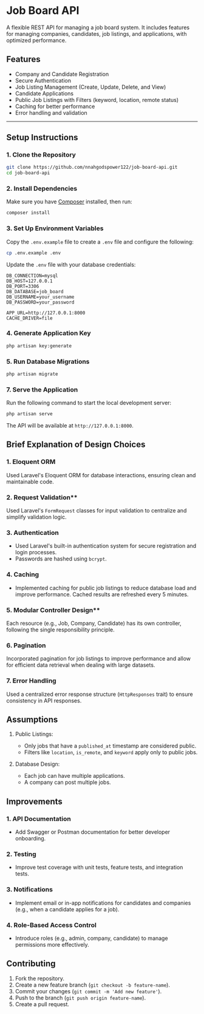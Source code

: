 # Job Board API

A flexible REST API for managing a job board system. It includes features for managing companies, candidates, job listings, and applications, with optimized performance.


## Features
- Company and Candidate Registration
- Secure Authentication
- Job Listing Management (Create, Update, Delete, and View)
- Candidate Applications
- Public Job Listings with Filters (keyword, location, remote status)
- Caching for better performance
- Error handling and validation

---

## Setup Instructions

### 1. Clone the Repository
```bash
git clone https://github.com/nnahgodspower122/job-board-api.git
cd job-board-api
```

### 2. Install Dependencies
Make sure you have [Composer](https://getcomposer.org/) installed, then run:
```bash
composer install
```

### 3. Set Up Environment Variables
Copy the `.env.example` file to create a `.env` file and configure the following:
```bash
cp .env.example .env
```
Update the `.env` file with your database credentials:
```env
DB_CONNECTION=mysql
DB_HOST=127.0.0.1
DB_PORT=3306
DB_DATABASE=job_board
DB_USERNAME=your_username
DB_PASSWORD=your_password

APP_URL=http://127.0.0.1:8000
CACHE_DRIVER=file
```

### 4. Generate Application Key
```bash
php artisan key:generate
```

### 5. Run Database Migrations
```bash
php artisan migrate
```

### 7. Serve the Application
Run the following command to start the local development server:
```bash
php artisan serve
```

The API will be available at `http://127.0.0.1:8000`.



## Brief Explanation of Design Choices

### 1. Eloquent ORM
Used Laravel's Eloquent ORM for database interactions, ensuring clean and maintainable code.

### 2. Request Validation**
Used Laravel's `FormRequest` classes for input validation to centralize and simplify validation logic.

### 3. Authentication
- Used Laravel's built-in authentication system for secure registration and login processes.
- Passwords are hashed using `bcrypt`.

### 4. Caching
- Implemented caching for public job listings to reduce database load and improve performance. Cached results are refreshed every 5 minutes.

### 5. Modular Controller Design**
Each resource (e.g., Job, Company, Candidate) has its own controller, following the single responsibility principle.

### 6. Pagination
Incorporated pagination for job listings to improve performance and allow for efficient data retrieval when dealing with large datasets.

### 7. Error Handling
Used a centralized error response structure (`HttpResponses` trait) to ensure consistency in API responses.


## Assumptions

1. Public Listings:
   - Only jobs that have a `published_at` timestamp are considered public.
   - Filters like `location`, `is_remote`, and `keyword` apply only to public jobs.

2. Database Design:
   - Each job can have multiple applications.
   - A company can post multiple jobs.


## Improvements

### 1. API Documentation
- Add Swagger or Postman documentation for better developer onboarding.

### 2. Testing
- Improve test coverage with unit tests, feature tests, and integration tests.

### 3. Notifications
- Implement email or in-app notifications for candidates and companies (e.g., when a candidate applies for a job).

### 4. Role-Based Access Control
- Introduce roles (e.g., admin, company, candidate) to manage permissions more effectively.


## Contributing
1. Fork the repository.
2. Create a new feature branch (`git checkout -b feature-name`).
3. Commit your changes (`git commit -m 'Add new feature'`).
4. Push to the branch (`git push origin feature-name`).
5. Create a pull request.


